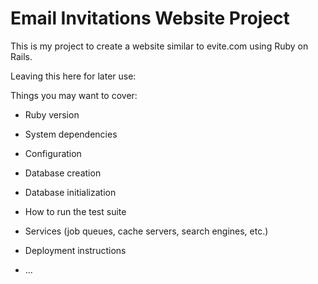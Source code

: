 # Email Invitations Website Project

This is my project to create a website similar to evite.com using Ruby on Rails.

Leaving this here for later use:

Things you may want to cover:

* Ruby version

* System dependencies

* Configuration

* Database creation

* Database initialization

* How to run the test suite

* Services (job queues, cache servers, search engines, etc.)

* Deployment instructions

* ...
